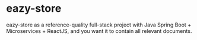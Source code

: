 # eazy-store
eazy-store as a reference-quality full-stack project with Java Spring Boot + Microservices + ReactJS, and you want it to contain all relevant documents.

